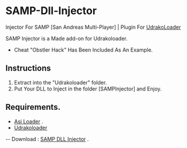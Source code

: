 # SAMP-Dll-Injector
Injector For SAMP [San Andreas Multi-Player] | Plugin For [UdrakoLoader](https://github.com/DestroyerDarkNess/Udrakoloader)

SAMP Injector is a Made add-on for Udrakoloader. 

- Cheat "Obstler Hack" Has Been Included As An Example.

## Instructions

1) Extract into the "Udrakoloader" folder.
2) Put Your DLL to Inject in the folder [SAMPInjector] and Enjoy.

## Requirements.

 - [Asi Loader](https://www.gtagarage.com/mods/show.php?id=8321) .
 - [Udrakoloader](https://www.blast.hk/threads/67473/)


-- Download : [SAMP DLL Injector](https://github.com/DestroyerDarkNess/SAMP-Dll-Injector/releases/download/1.0/SAMP.Dll.Injector.zip) . 
